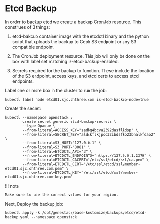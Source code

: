 # Etcd Backup

In order to backup etcd we create a backup CronJob resource. This constitues of 3 things:

1. etcd-bakcup container image with the etcdctl binary and the python script that uploads
the backup to Ceph S3 endpoint or any S3 compatible endpoint.

2. The CronJob deployment resource. This job will only be done on the box with label set
matching is-etcd-backup-enabled.

3. Secrets required for the backup to function. These include the location of the
S3 endpoint, access keys, and etcd certs to access etcd endpoints.


Label one or more box in the cluster to run the job:

```
kubectl label node etcd01.sjc.ohthree.com is-etcd-backup-node=true
```

Create the secret:

``` shell
kubectl --namespace openstack \
        create secret generic etcd-backup-secrets \
        --type Opaque \
        --from-literal=ACCESS_KEY="sadbq4bcva2392dasflkdsp" \
        --from-literal=SECRET_KEY="aldskflkjpoq32ibdsfko23bnalkfdao2" \
        --from-literal=S3_HOST="127.0.0.1" \
        --from-literal=S3_PORT="8081" \
        --from-literal=ETCDCTL_API="3" \
        --from-literal=ETCDCTL_ENDPOINTS="https://127.0.0.1:2379" \
        --from-literal=ETCDCTL_CACERT="/etc/ssl/etcd/ssl/ca.pem" \
        --from-literal=ETCDCTL_CERT="/etc/ssl/etcd/ssl/member-etcd01.sjc.ohthree.com.pem" \
        --from-literal=ETCDCTL_KEY="/etc/ssl/etcd/ssl/member-etcd01.sjc.ohthree.com-key.pem"
```

!!! note

    Make sure to use the correct values for your region.


Next, Deploy the backup job:

```
kubectl apply -k /opt/genestack/base-kustomize/backups/etcd/etcd-backup.yaml --namespace openstack
```
